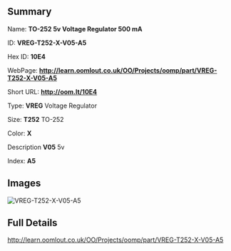 

## Summary
 
Name: __TO-252 5v Voltage Regulator 500 mA__

ID: __VREG-T252-X-V05-A5__

Hex ID: __10E4__

WebPage: __http://learn.oomlout.co.uk/OO/Projects/oomp/part/VREG-T252-X-V05-A5__

Short URL: __http://oom.lt/10E4__


Type: __VREG__ Voltage Regulator 

Size: __T252__ TO-252 

Color: __X__  

Description __V05__ 5v 

Index: __A5__


## Images
![VREG-T252-X-V05-A5](http://oomlout.com/oomp-gen/parts/VREG-T252-X-V05-A5/VREG-T252-X-V05-A5_420.jpg)



## Full Details

 http://learn.oomlout.co.uk/OO/Projects/oomp/part/VREG-T252-X-V05-A5














